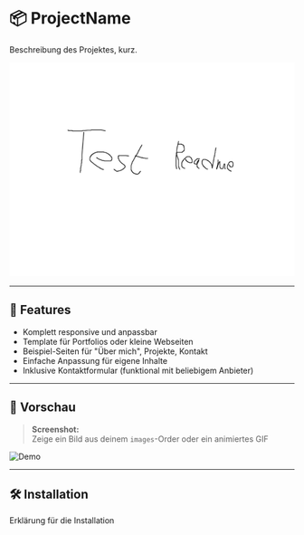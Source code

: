 # 📦 ProjectName
Beschreibung des Projektes, kurz.

![Screenshot](images/screenshot.png)

---

## 🚀 Features

- Komplett responsive und anpassbar
- Template für Portfolios oder kleine Webseiten
- Beispiel-Seiten für "Über mich", Projekte, Kontakt
- Einfache Anpassung für eigene Inhalte
- Inklusive Kontaktformular (funktional mit beliebigem Anbieter)

---

## 📑 Vorschau

> **Screenshot:**  
> Zeige ein Bild aus deinem `images`-Order oder ein animiertes GIF

![Demo](images/demo.gif)

---

## 🛠️ Installation

Erklärung für die Installation
